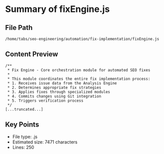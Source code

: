 # Summary of fixEngine.js
  
## File Path
`/home/tabs/seo-engineering/automation/fix-implementation/fixEngine.js`

## Content Preview
```
/**
 * Fix Engine - Core orchestration module for automated SEO fixes
 * 
 * This module coordinates the entire fix implementation process:
 * 1. Receives issue data from the Analysis Engine
 * 2. Determines appropriate fix strategies
 * 3. Applies fixes through specialized modules
 * 4. Commits changes using Git integration
 * 5. Triggers verification process
 */
[...truncated...]
```

## Key Points
- File type: .js
- Estimated size: 7471 characters
- Lines: 250
